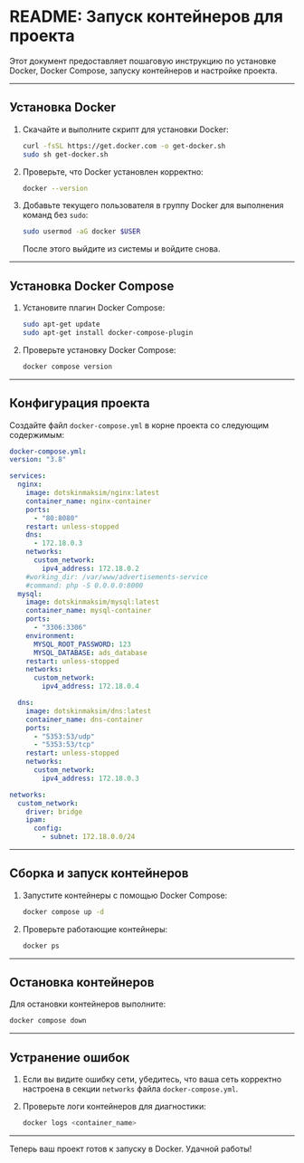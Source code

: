 # README: Запуск контейнеров для проекта

Этот документ предоставляет пошаговую инструкцию по установке Docker, Docker Compose, запуску контейнеров и настройке проекта.

---

## Установка Docker

1. Скачайте и выполните скрипт для установки Docker:

    ```bash
    curl -fsSL https://get.docker.com -o get-docker.sh
    sudo sh get-docker.sh
    ```

2. Проверьте, что Docker установлен корректно:

    ```bash
    docker --version
    ```

3. Добавьте текущего пользователя в группу Docker для выполнения команд без `sudo`:

    ```bash
    sudo usermod -aG docker $USER
    ```

    После этого выйдите из системы и войдите снова.

---

## Установка Docker Compose

1. Установите плагин Docker Compose:

    ```bash
    sudo apt-get update
    sudo apt-get install docker-compose-plugin
    ```

2. Проверьте установку Docker Compose:

    ```bash
    docker compose version
    ```

---

## Конфигурация проекта

Создайте файл `docker-compose.yml` в корне проекта со следующим содержимым:

```yaml
docker-compose.yml:
version: "3.8"

services:
  nginx:
    image: dotskinmaksim/nginx:latest
    container_name: nginx-container
    ports:
      - "80:8080"
    restart: unless-stopped
    dns:
      - 172.18.0.3
    networks:
      custom_network:
        ipv4_address: 172.18.0.2
    #working_dir: /var/www/advertisements-service
    #command: php -S 0.0.0.0:8000
  mysql:
    image: dotskinmaksim/mysql:latest
    container_name: mysql-container
    ports:
      - "3306:3306"
    environment:
      MYSQL_ROOT_PASSWORD: 123
      MYSQL_DATABASE: ads_database
    restart: unless-stopped
    networks:
      custom_network:
        ipv4_address: 172.18.0.4

  dns:
    image: dotskinmaksim/dns:latest
    container_name: dns-container
    ports:
      - "5353:53/udp"
      - "5353:53/tcp"
    restart: unless-stopped
    networks:
      custom_network:
        ipv4_address: 172.18.0.3

networks:
  custom_network:
    driver: bridge
    ipam:
      config:
        - subnet: 172.18.0.0/24

```

---

## Сборка и запуск контейнеров



1. Запустите контейнеры с помощью Docker Compose:

    ```bash
    docker compose up -d
    ```

2. Проверьте работающие контейнеры:

    ```bash
    docker ps
    ```

---

## Остановка контейнеров

Для остановки контейнеров выполните:

```bash
docker compose down
```

---

## Устранение ошибок

1. Если вы видите ошибку сети, убедитесь, что ваша сеть корректно настроена в секции `networks` файла `docker-compose.yml`.
2. Проверьте логи контейнеров для диагностики:

    ```bash
    docker logs <container_name>
    ```

---

Теперь ваш проект готов к запуску в Docker. Удачной работы!

